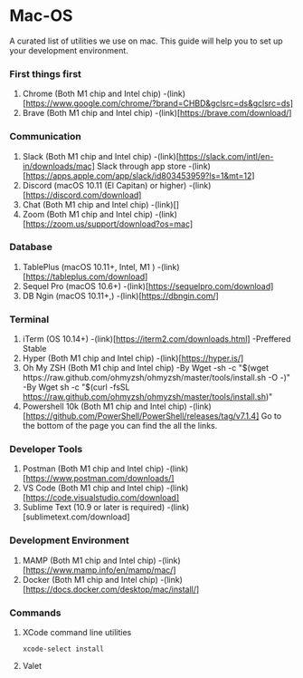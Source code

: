 # Mac-OS
A curated list of utilities we use on mac. This guide will help you to set up your development environment.

### First things first
1. Chrome (Both M1 chip and Intel chip) -(link)[https://www.google.com/chrome/?brand=CHBD&gclsrc=ds&gclsrc=ds]
2. Brave (Both M1 chip and Intel chip) -(link)[https://brave.com/download/] 

### Communication
1. Slack (Both M1 chip and Intel chip) -(link)[https://slack.com/intl/en-in/downloads/mac]
   Slack through app store -(link)[https://apps.apple.com/app/slack/id803453959?ls=1&mt=12]
2. Discord (macOS 10.11 (El Capitan) or higher) -(link)[https://discord.com/download]
3. Chat (Both M1 chip and Intel chip) -(link)[]
4. Zoom (Both M1 chip and Intel chip) -(link)[https://zoom.us/support/download?os=mac]

### Database
1. TablePlus (macOS 10.11+, Intel, M1 ) -(link)[https://tableplus.com/download]
2. Sequel Pro (macOS 10.6+) -(link)[https://sequelpro.com/download]
3. DB Ngin (macOS 10.11+,) -(link)[https://dbngin.com/]

### Terminal
1. iTerm (OS 10.14+) -(link)[https://iterm2.com/downloads.html] -Preffered Stable
2. Hyper (Both M1 chip and Intel chip) -(link)[https://hyper.is/]
3. Oh My ZSH (Both M1 chip and Intel chip) 
  -By Wget -sh -c "$(wget https://raw.github.com/ohmyzsh/ohmyzsh/master/tools/install.sh -O -)"
  -By Wget sh -c "$(curl -fsSL https://raw.github.com/ohmyzsh/ohmyzsh/master/tools/install.sh)"
4. Powershell 10k (Both M1 chip and Intel chip) -(link)[https://github.com/PowerShell/PowerShell/releases/tag/v7.1.4] Go to the bottom of the page you can find the all the links.


### Developer Tools
1. Postman (Both M1 chip and Intel chip) -(link)[https://www.postman.com/downloads/]
2. VS Code (Both M1 chip and Intel chip) -(link)[https://code.visualstudio.com/download]
3. Sublime Text (10.9 or later is required) -(link)[sublimetext.com/download]

### Development Environment
1. MAMP (Both M1 chip and Intel chip) -(link)[https://www.mamp.info/en/mamp/mac/]
2. Docker (Both M1 chip and Intel chip) -(link)[https://docs.docker.com/desktop/mac/install/]

### Commands
1. XCode command line utilities 
    ```
    xcode-select install
    ```
2. Valet
